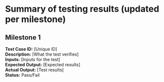 # Summary of testing results (updated per milestone)

## Milestone 1
**Test Case ID:** [Unique ID]  
**Description:** [What the test verifies]  
**Inputs:** [Inputs for the test]  
**Expected Output:** [Expected results]  
**Actual Output:** [Test results]  
**Status:** Pass/Fail
